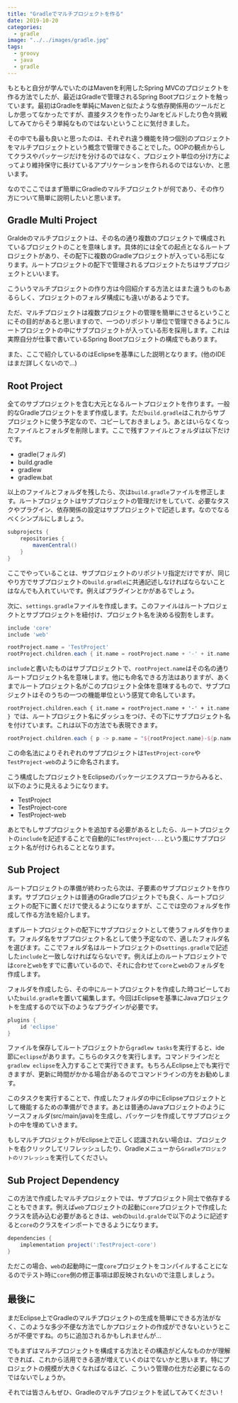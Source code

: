 ```yaml
---
title: "Gradleでマルチプロジェクトを作る"
date: 2019-10-20
categories: 
  - gradle
image: "../../images/gradle.jpg"
tags:
  - groovy
  - java
  - gradle
---
```


もともと自分が学んでいたのはMavenを利用したSpring MVCのプロジェクトを作る方法でしたが、最近はGradleで管理されるSpring Bootプロジェクトを触っています。最初はGradleを単純にMavenと似たような依存関係用のツールだとしか思ってなかったですが、直接タスクを作ったりJarをビルドしたり色々挑戦してみてからそう単純なものではないということに気付きました。

その中でも最も良いと思ったのは、それぞれ違う機能を持つ個別のプロジェクトをマルチプロジェクトという概念で管理できることでした。OOPの観点からしてクラスやパッケージだけを分けるのではなく、プロジェクト単位の分け方によってより維持保守に長けているアプリケーションを作られるのではないか、と思います。

なのでここではまず簡単にGradleのマルチプロジェクトが何であり、その作り方について簡単に説明したいと思います。

## Gradle Multi Project

Graldeのマルチプロジェクトは、その名の通り複数のプロジェクトで構成されているプロジェクトのことを意味します。具体的には全ての起点となるルートプロジェクトがあり、その配下に複数のGradleプロジェクトが入っている形になります。ルートプロジェクトの配下で管理されるプロジェクトたちはサブプロジェクトといいます。

こういうマルチプロジェクトの作り方は今回紹介する方法とはまた違うものもあるらしく、プロジェクトのフォルダ構成にも違いがあるようです。

ただ、マルチプロジェクトは複数プロジェクトの管理を簡単にさせるということにその目的があると思いますので、一つのリポジトリ単位で管理できるようにルートプロジェクトの中にサブプロジェクトが入っている形を採用します。これは実際自分が仕事で書いているSpring Bootプロジェクトの構成でもあります。

また、ここで紹介しているのはEclipseを基準にした説明となります。(他のIDEはまだ詳しくないので…)

## Root Project

全てのサブプロジェクトを含む大元となるルートプロジェクトを作ります。一般的なGradleプロジェクトをまず作成します。ただ`build.gradle`はこれからサブプロジェクトに使う予定なので、コピーしておきましょう。あとはいらなくなったファイルとフォルダを削除します。ここで残すファイルとフォルダは以下だけです。

- gradle(フォルダ)
- build.gradle
- gradlew
- gradlew.bat

以上のファイルとフォルダを残したら、次は`build.gradle`ファイルを修正します。ルートプロジェクトはサブプロジェクトの管理だけをしていて、必要なタスクやプラグイン、依存関係の設定はサブプロジェクトで記述します。なのでなるべくシンプルにしましょう。

```groovy
subprojects {
    repositories {
        mavenCentral()
    }
}
```

ここでやっていることは、サブプロジェクトのリポジトリ指定だけですが、同じやり方でサブプロジェクトの`build.gradle`に共通記述しなければならないことはなんでも入れていいです。例えばプラグインとかがあるでしょう。

次に、`settings.gradle`ファイルを作成します。このファイルはルートプロジェクトとサブプロジェクトを紐付け、プロジェクト名を決める役割をします。

```groovy
include 'core'
include 'web'

rootProject.name = 'TestProject'
rootProject.children.each { it.name = rootProject.name + '-' + it.name }
```

`include`と書いたものはサブプロジェクトで、`rootProject.name`はその名の通りルートプロジェクト名を意味します。他にも命名できる方法はありますが、あくまでルートプロジェクト名がこのプロジェクト全体を意味するもので、サブプロジェクトはそのうちの一つの機能単位という感覚て命名しています。

`rootProject.children.each { it.name = rootProject.name + '-' + it.name }
`では、ルートプロジェクト名にダッシュをつけ、その下にサブプロジェクト名を付けています。これは以下の方法でも表現できます。

```groovy
rootProject.children.each { p -> p.name = "${rootProject.name}-${p.name}"}
```

この命名法によりそれぞれのサブプロジェクトは`TestProject-core`や`TestProject-web`のように命名されます。

こう構成したプロジェクトをEclipseのパッケージエクスプローラからみると、以下のように見えるようになります。

- TestProject
- TestProject-core
- TestProject-web

あとでもしサブプロジェクトを追加する必要があるとしたら、ルートプロジェクトの`include`を記述することで自動的に`TestProject-...`という風にサブプロジェクト名が付けられることとなります。

## Sub Project

ルートプロジェクトの準備が終わったら次は、子要素のサブプロジェクトを作ります。サブプロジェクトは普通のGradleプロジェクトでも良く、ルートプロジェクトの配下に置くだけで使えるようになりますが、ここでは空のフォルダを作成して作る方法を紹介します。

まずルートプロジェクトの配下にサブプロジェクトとして使うフォルダを作ります。フォルダ名をサブプロジェクト名として使う予定なので、適したフォルダ名を選びます。ここでフォルダ名はルートプロジェクトの`settings.gradle`で記述した`include`と一致しなければならないです。例えば上のルートプロジェクトでは`core`と`web`をすでに書いているので、それに合わせて`core`と`web`のフォルダを作成します。

フォルダを作成したら、その中にルートプロジェクトを作成した時コピーしておいた`build.gradle`を置いて編集します。今回はEclipseを基準にJavaプロジェクトを生成するので以下のようなプラグインが必要です。

```groovy
plugins {
    id 'eclipse'
}
```

ファイルを保存してルートプロジェクトから`gradlew tasks`を実行すると、ide節に`eclipse`があります。こちらのタスクを実行します。コマンドラインだと`gradlew eclipse`を入力することで実行できます。もちろんEclipse上でも実行できますが、更新に時間がかかる場合があるのでコマンドラインの方をお勧めします。

このタスクを実行することで、作成したフォルダの中にEclipseプロジェクトとして機能するための準備ができます。あとは普通のJavaプロジェクトのようにソースフォルダ(src/main/java)を生成し、パッケージを作成してサブプロジェクトの中を埋めていきます。

もしマルチプロジェクトがEclipse上で正しく認識されない場合は、プロジェクトを右クリックしてリフレッシュしたり、Gradleメニューから`Gradleプロジェクトのリフレッシュ`を実行してください。

## Sub Project Dependency

この方法で作成したマルチプロジェクトでは、サブプロジェクト同士で依存することもできます。例えば`web`プロジェクトの起動に`core`プロジェクトで作成したクラスを読み込む必要があるときは、`web`の`build.gralde`で以下のように記述すると`core`のクラスをインポートできるようになります。

```groovy
dependencies {
    implementation project(':TestProject-core')
}
```

ただこの場合、`web`の起動時に一度`core`プロジェクトをコンパイルすることになるのでテスト時に`core`側の修正事項は即反映されないので注意しましょう。

## 最後に

まだEclipse上でGradleのマルチプロジェクトの生成を簡単にできる方法がなく、このような多少不便な方法でしかプロジェクトの作成ができないというところが不便ですね。のちに追加されるかもしれませんが…

でもまずはマルチプロジェクトを構成する方法とその構造がどんなものかが理解できれば、これから活用できる道が増えていくのはでないかと思います。特にプロジェクトの規模が大きくなればなるほど、こういう管理の仕方だ必要になるのではないでしょうか。

それでは皆さんもぜひ、Gradleのマルチプロジェクトを試してみてください！
